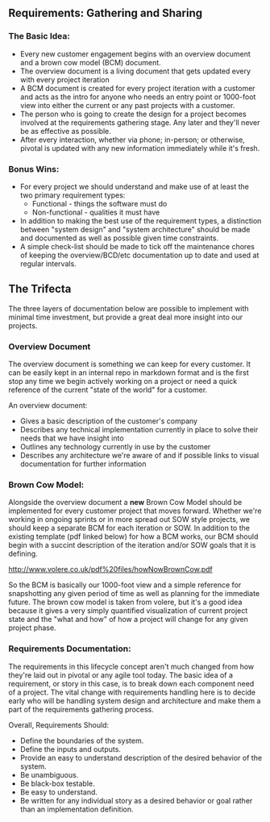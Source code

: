 ## Requirements: Gathering and Sharing


### The Basic Idea:
* Every new customer engagement begins with an overview document and a brown cow model (BCM) document.  
* The overview document is a living document that gets updated every with every project iteration
* A BCM document is created for every project iteration with a customer and acts as the intro for anyone who needs an entry point or 1000-foot view into either the current or any past projects with a customer.
* The person who is going to create the design for a project becomes involved at the requirements gathering stage.  Any later and they'll never be as effective as possible.
* After every interaction, whether via phone; in-person; or otherwise, pivotal is updated with any new information immediately while it's fresh.


### Bonus Wins:
* For every project we should understand and make use of at least the two primary requirement types:
  * Functional - things the software must do
  * Non-functional - qualities it must have
* In addition to making the best use of the requirement types, a distinction between "system design" and "system architecture" should be made and documented as well as possible given time constraints.
* A simple check-list should be made to tick off the maintenance chores of keeping the overview/BCD/etc documentation up to date and used at regular intervals.


## The Trifecta
The three layers of documentation below are possible to implement with minimal time investment, but provide a great deal more insight into our projects.  

### Overview Document

The overview document is something we can keep for every customer.  It can be easily kept in an internal repo in markdown format and is the first stop any time we begin actively working on a project or need a quick reference of the current "state of the world" for a customer.

An overview document:
  * Gives a basic description of the customer's company
  * Describes any technical implementation currently in place to solve their needs that we have insight into
  * Outlines any technology currently in use by the customer
  * Describes any architecture we're aware of and if possible links to visual documentation for further information


### Brown Cow Model:
Alongside the overview document a **new** Brown Cow Model should be implemented for every customer project that moves forward.  Whether we're working in ongoing sprints or in more spread out SOW style projects, we should keep a separate BCM for each iteration or SOW.  In addition to the existing template (pdf linked below) for how a BCM works, our BCM should begin with a succint description of the iteration and/or SOW goals that it is defining.

http://www.volere.co.uk/pdf%20files/howNowBrownCow.pdf

So the BCM is basically our 1000-foot view and a simple reference for snapshotting any given period of time as well as planning for the immediate future.  The brown cow model is taken from volere, but it's a good idea because it gives a very simply quantified visualization of current project state and the "what and how" of how a project will change for any given project phase.


### Requirements Documentation:
The requirements in this lifecycle concept aren't much changed from how they're laid out in pivotal or any agile tool today.  The basic idea of a requirement, or story in this case, is to break down each component need of a project.  The vital change with requirements handling here is to decide early who will be handling system design and architecture and make them a part of the requirements gathering process.

Overall, Requirements Should:
  * Define the boundaries of the system.
  * Define the inputs and outputs.
  * Provide an easy to understand description of the desired behavior of the system.
  * Be unambiguous.
  * Be black-box testable.
  * Be easy to understand.
  * Be written for any individual story as a desired behavior or goal rather than an implementation definition.

